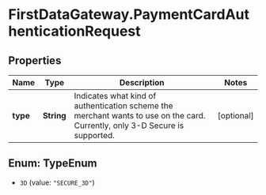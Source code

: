 # FirstDataGateway.PaymentCardAuthenticationRequest

## Properties
Name | Type | Description | Notes
------------ | ------------- | ------------- | -------------
**type** | **String** | Indicates what kind of authentication scheme the merchant wants to use on the card. Currently, only 3-D Secure is supported. | [optional] 


<a name="TypeEnum"></a>
## Enum: TypeEnum


* `3D` (value: `"SECURE_3D"`)




